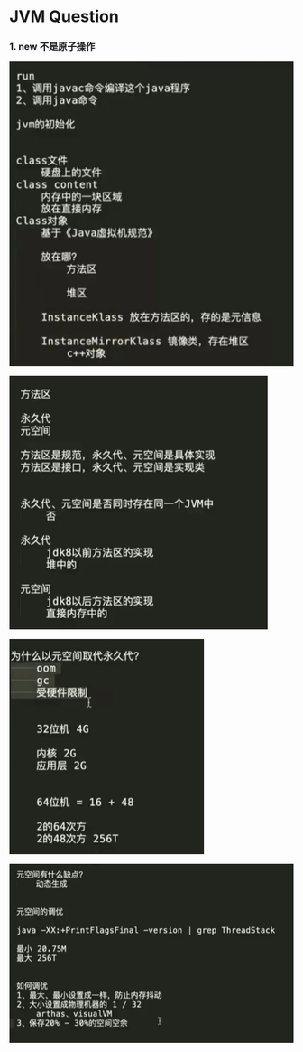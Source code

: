 # JVM Question

### 1. new 不是原子操作

![1622727831409](../../media/1622727831409.png)

![1622728077380](../../media/1622728077380.png)

![1622728199053](../../media/1622728199053.png)

![1622728417026](../../media/1622728417026.png)

